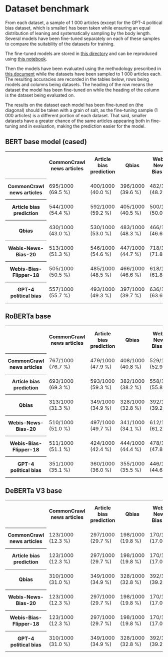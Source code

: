 # Dataset benchmark

From each dataset, a sample of 1 000 articles (except for the GPT-4 political bias dataset, which is smaller) has been
taken while ensuring an equal distribution of leaning and systematically sampling by the body length. Several models
have been fine-tuned separately on each of these samples to compare the suitability of the datasets for training.

The fine-tuned models are stored in [this directory](/models_custom/dataset_benchmark) and can be reproduced using
[this notebook](notebook.ipynb).

Then the models have been evaluated using the methodology prescribed in [this document](../model_evaluation) while the
datasets have been sampled to 1 000 articles each. The resulting accuracies are recorded in the tables below, rows being
models and columns being datasets. The heading of the row means the dataset the model has been fine-tuned on while the
heading of the column is the dataset being evaluated on.

The results on the dataset each model has been fine-tuned on (the diagonal) should be taken with a grain of salt, as the
fine-tuning sample (1 000 articles) is a different portion of each dataset. That said, smaller datasets have a greater
chance of the same articles appearing both in fine-tuning and in evaluation, making the prediction easier for the model.

## BERT base model (cased)

<table>
    <tr>
        <th></th>
        <th>CommonCrawl news articles</th>
        <th>Article bias prediction</th>
        <th>Qbias</th>
        <th>Webis-News-Bias-20</th>
        <th>Webis-Bias-Flipper-18</th>
        <th>GPT-4 political bias</th>
    </tr>
    <tr>
        <th>CommonCrawl news articles</th>
        <td>695/1000 (69.5 %)</td>
        <td>400/1000 (40.0 %)</td>
        <td>396/1000 (39.6 %)</td>
        <td>482/1000 (48.2 %)</td>
        <td>389/1000 (38.9 %)</td>
        <td>264/612 (43.14 %)</td>
    </tr>
    <tr>
        <th>Article bias prediction</th>
        <td>544/1000 (54.4 %)</td>
        <td>592/1000 (59.2 %)</td>
        <td>405/1000 (40.5 %)</td>
        <td>500/1000 (50.0 %)</td>
        <td>389/1000 (38.9 %)</td>
        <td>226/612 (36.93 %)</td>
    </tr>
    <tr>
        <th>Qbias</th>
        <td>430/1000 (43.0 %)</td>
        <td>530/1000 (53.0 %)</td>
        <td>483/1000 (48.3 %)</td>
        <td>466/1000 (46.6 %)</td>
        <td>395/1000 (39.5 %)</td>
        <td>256/612 (41.83 %)</td>
    </tr>
    <tr>
        <th>Webis-News-Bias-20</th>
        <td>513/1000 (51.3 %)</td>
        <td>546/1000 (54.6 %)</td>
        <td>447/1000 (44.7 %)</td>
        <td>718/1000 (71.8 %)</td>
        <td>521/1000 (52.1 %)</td>
        <td>264/612 (43.14 %)</td>
    </tr>
    <tr>
        <th>Webis-Bias-Flipper-18</th>
        <td>505/1000 (50.5 %)</td>
        <td>485/1000 (48.5 %)</td>
        <td>466/1000 (46.6 %)</td>
        <td>618/1000 (61.8 %)</td>
        <td>745/1000 (74.5 %)</td>
        <td>277/612 (45.26 %)</td>
    </tr>
    <tr>
        <th>GPT-4 political bias</th>
        <td>557/1000 (55.7 %)</td>
        <td>493/1000 (49.3 %)</td>
        <td>397/1000 (39.7 %)</td>
        <td>636/1000 (63.6 %)</td>
        <td>760/1000 (76.0 %)</td>
        <td>576/612 (94.12 %)</td>
    </tr>
</table>

## RoBERTa base

<table>
    <tr>
        <th></th>
        <th>CommonCrawl news articles</th>
        <th>Article bias prediction</th>
        <th>Qbias</th>
        <th>Webis-News-Bias-20</th>
        <th>Webis-Bias-Flipper-18</th>
        <th>GPT-4 political bias</th>
    </tr>
    <tr>
        <th>CommonCrawl news articles</th>
        <td>767/1000 (76.7 %)</td>
        <td>479/1000 (47.9 %)</td>
        <td>408/1000 (40.8 %)</td>
        <td>529/1000 (52.9 %)</td>
        <td>464/1000 (46.4 %)</td>
        <td>182/612 (29.74 %)</td>
    </tr>
    <tr>
        <th>Article bias prediction</th>
        <td>693/1000 (69.3 %)</td>
        <td>593/1000 (59.3 %)</td>
        <td>382/1000 (38.2 %)</td>
        <td>558/1000 (55.8 %)</td>
        <td>465/1000 (46.5 %)</td>
        <td>125/612 (20.42 %)</td>
    </tr>
    <tr>
        <th>Qbias</th>
        <td>313/1000 (31.3 %)</td>
        <td>349/1000 (34.9 %)</td>
        <td>328/1000 (32.8 %)</td>
        <td>392/1000 (39.2 %)</td>
        <td>432/1000 (43.2 %)</td>
        <td>250/612 (40.85 %)</td>
    </tr>
    <tr>
        <th>Webis-News-Bias-20</th>
        <td>510/1000 (51.0 %)</td>
        <td>497/1000 (49.7 %)</td>
        <td>341/1000 (34.1 %)</td>
        <td>612/1000 (61.2 %)</td>
        <td>463/1000 (46.3 %)</td>
        <td>238/612 (38.89 %)</td>
    </tr>
    <tr>
        <th>Webis-Bias-Flipper-18</th>
        <td>511/1000 (51.1 %)</td>
        <td>424/1000 (42.4 %)</td>
        <td>444/1000 (44.4 %)</td>
        <td>478/1000 (47.8 %)</td>
        <td>691/1000 (69.1 %)</td>
        <td>182/612 (29.74 %)</td>
    </tr>
    <tr>
        <th>GPT-4 political bias</th>
        <td>351/1000 (35.1 %)</td>
        <td>360/1000 (36.0 %)</td>
        <td>355/1000 (35.5 %)</td>
        <td>446/1000 (44.6 %)</td>
        <td>666/1000 (66.6 %)</td>
        <td>524/612 (85.62 %)</td>
    </tr>
</table>

## DeBERTa V3 base

<table>
    <tr>
        <th></th>
        <th>CommonCrawl news articles</th>
        <th>Article bias prediction</th>
        <th>Qbias</th>
        <th>Webis-News-Bias-20</th>
        <th>Webis-Bias-Flipper-18</th>
        <th>GPT-4 political bias</th>
    </tr>
    <tr>
        <th>CommonCrawl news articles</th>
        <td>123/1000 (12.3 %)</td>
        <td>297/1000 (29.7 %)</td>
        <td>198/1000 (19.8 %)</td>
        <td>170/1000 (17.0 %)</td>
        <td>204/1000 (20.4 %)</td>
        <td>178/612 (29.08 %)</td>
    </tr>
    <tr>
        <th>Article bias prediction</th>
        <td>123/1000 (12.3 %)</td>
        <td>297/1000 (29.7 %)</td>
        <td>198/1000 (19.8 %)</td>
        <td>170/1000 (17.0 %)</td>
        <td>204/1000 (20.4 %)</td>
        <td>178/612 (29.08 %)</td>
    </tr>
    <tr>
        <th>Qbias</th>
        <td>310/1000 (31.0 %)</td>
        <td>349/1000 (34.9 %)</td>
        <td>328/1000 (32.8 %)</td>
        <td>392/1000 (39.2 %)</td>
        <td>432/1000 (43.2 %)</td>
        <td>250/612 (40.85 %)</td>
    </tr>
    <tr>
        <th>Webis-News-Bias-20</th>
        <td>123/1000 (12.3 %)</td>
        <td>297/1000 (29.7 %)</td>
        <td>198/1000 (19.8 %)</td>
        <td>170/1000 (17.0 %)</td>
        <td>204/1000 (20.4 %)</td>
        <td>178/612 (29.08 %)</td>
    </tr>
    <tr>
        <th>Webis-Bias-Flipper-18</th>
        <td>123/1000 (12.3 %)</td>
        <td>297/1000 (29.7 %)</td>
        <td>198/1000 (19.8 %)</td>
        <td>170/1000 (17.0 %)</td>
        <td>204/1000 (20.4 %)</td>
        <td>178/612 (29.08 %)</td>
    </tr>
    <tr>
        <th>GPT-4 political bias</th>
        <td>310/1000 (31.0 %)</td>
        <td>349/1000 (34.9 %)</td>
        <td>328/1000 (32.8 %)</td>
        <td>392/1000 (39.2 %)</td>
        <td>432/1000 (43.2 %)</td>
        <td>250/612 (40.85 %)</td>
    </tr>
</table>
